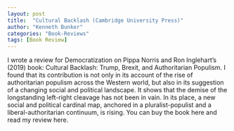 ```yaml
---
layout: post
title:  "Cultural Backlash (Cambridge University Press)"
author: "Kenneth Bunker"
categories: "Book-Reviews"
tags: [Book Review]
---
```


I wrote a review for Democratization on Pippa Norris and Ron Inglehart’s (2019) book: Cultural Backlash: Trump, Brexit, and Authoritarian Populism. I found that its contribution is not only in its account of the rise of authoritarian populism across the Western world, but also in its suggestion of a changing social and political landscape. It shows that the demise of the longstanding left-right cleavage has not been in vain. In its place, a new social and political cardinal map, anchored in a pluralist-populist and a liberal-authoritarian continuum, is rising. You can buy the book here and read my review here.

